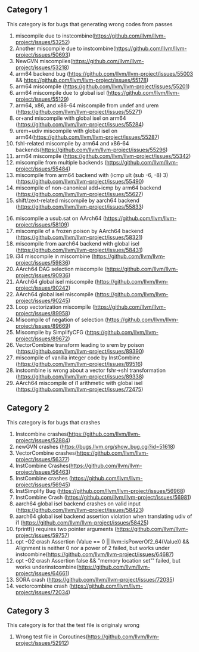 ## Category 1
This category is for bugs that generating wrong codes from passes
1. miscompile due to instcombine(https://github.com/llvm/llvm-project/issues/53252)
2. Another miscompile due to instcombine(https://github.com/llvm/llvm-project/issues/50693)
3. NewGVN miscompiles(https://github.com/llvm/llvm-project/issues/53218)
4. arm64 backend bug (https://github.com/llvm/llvm-project/issues/55003 && https://github.com/llvm/llvm-project/issues/55178)
5. arm64 miscompile (https://github.com/llvm/llvm-project/issues/55201)
6. arm64 miscompile due to global isel (https://github.com/llvm/llvm-project/issues/55129)
7. arm64, x86, and x86-64 miscompile from undef and urem (https://github.com/llvm/llvm-project/issues/55271)
8. or+and miscompile with global isel on arm64 (https://github.com/llvm/llvm-project/issues/55284)
9. urem+udiv miscompile with global isel on arm64(https://github.com/llvm/llvm-project/issues/55287)
10. fshl-related miscompile by arm64 and x86-64 backends(https://github.com/llvm/llvm-project/issues/55296)
11. arm64 miscompile (https://github.com/llvm/llvm-project/issues/55342)
12. miscompile from multiple backends (https://github.com/llvm/llvm-project/issues/55484)
13. miscompile from arm64 backend with (icmp ult (sub -6, -8) 3) (https://github.com/llvm/llvm-project/issues/55490)
14. miscompile of non-canonical add+icmp by arm64 backend (https://github.com/llvm/llvm-project/issues/55627)
15. shift/zext-related miscompile by aarch64 backend (https://github.com/llvm/llvm-project/issues/55833)
<!--16. possible zext-related miscompile with global isel on AArch64 (https://github.com/llvm/llvm-project/issues/56733)-->
16. miscompile a usub.sat on AArch64 (https://github.com/llvm/llvm-project/issues/58109)
17. miscompile of a frozen poison by AArch64 backend (https://github.com/llvm/llvm-project/issues/58321)
18. miscompile from aarch64 backend with global isel (https://github.com/llvm/llvm-project/issues/58431)
19. i34 miscompile in miscombine (https://github.com/llvm/llvm-project/issues/59836)
20. AArch64 DAG selection miscompile (https://github.com/llvm/llvm-project/issues/90936)
21. AArch64 global isel miscompile (https://github.com/llvm/llvm-project/issues/90242)
22. AArch64 global isel miscompile (https://github.com/llvm/llvm-project/issues/90245)
23. Loop vectorization miscompile (https://github.com/llvm/llvm-project/issues/89958)
24. Miscompile of negation of selection (https://github.com/llvm/llvm-project/issues/89669)
25. Miscompile by SimplifyCFG (https://github.com/llvm/llvm-project/issues/89672)
26. VectorCombine transform leading to srem by poison  (https://github.com/llvm/llvm-project/issues/89390)
27. miscompile of vanilla integer code by InstCombine (https://github.com/llvm/llvm-project/issues/89516)
28. instcombine is wrong about a vector fshr->shl transformation (https://github.com/llvm/llvm-project/issues/89338)
29. AArch64 miscompile of i1 arithmetic with global isel (https://github.com/llvm/llvm-project/issues/72475)


## Category 2
This category is for bugs that crashes
1. Instcombine crashes(https://github.com/llvm/llvm-project/issues/52884)
2. newGVN crashes (https://bugs.llvm.org/show_bug.cgi?id=51618)
3. VectorCombine crashes(https://github.com/llvm/llvm-project/issues/56377)
4. InstCombine Crashes(https://github.com/llvm/llvm-project/issues/56463)
5. InstCombine crashes (https://github.com/llvm/llvm-project/issues/56945)
6. InstSimplify Bug (https://github.com/llvm/llvm-project/issues/56968)
7. InstCombine Crash (https://github.com/llvm/llvm-project/issues/56981)
8. aarch64 global isel backend crashes on valid input (https://github.com/llvm/llvm-project/issues/58423)
9. aarch64 global isel backend assertion violation when translating udiv of i1 (https://github.com/llvm/llvm-project/issues/58425)
10. fprintf() requires two pointer arguments (https://github.com/llvm/llvm-project/issues/59757)
11. opt -O2 crash Assertion (Value == 0 || llvm::isPowerOf2_64(Value)) && Alignment is neither 0 nor a power of 2 failed, but works under instcombine(https://github.com/llvm/llvm-project/issues/64687)
12. opt -O2 crash Assertion false && "memory location set"' failed, but works underinstcombine(https://github.com/llvm/llvm-project/issues/64661)
13. SORA crash (https://github.com/llvm/llvm-project/issues/72035)
14. vectorcombine crash (https://github.com/llvm/llvm-project/issues/72034)

## Category 3
This category is for that the test file is originaly wrong
1. Wrong test file in Coroutines(https://github.com/llvm/llvm-project/issues/52912)
